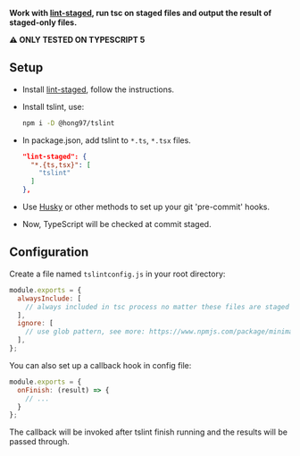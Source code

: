 **Work with [lint-staged](https://github.com/lint-staged/lint-staged), run tsc on staged files and output the result of staged-only files.**

**⚠️ ONLY TESTED ON TYPESCRIPT 5**

## Setup

- Install [lint-staged](https://github.com/lint-staged/lint-staged), follow the instructions.

- Install tslint, use:

  ```bash
  npm i -D @hong97/tslint
  ```

- In package.json, add tslint to `*.ts`, `*.tsx` files.

  ```json
  "lint-staged": {
    "*.{ts,tsx}": [
      "tslint"
    ]
  },
  ```

- Use [Husky](https://github.com/typicode/husky) or other methods to set up your git 'pre-commit' hooks.

- Now, TypeScript will be checked at commit staged.


## Configuration

Create a file named `tslintconfig.js` in your root directory:

```js
module.exports = {
  alwaysInclude: [
    // always included in tsc process no matter these files are staged or not
  ],
  ignore: [
    // use glob pattern, see more: https://www.npmjs.com/package/minimatch
  ],
};
```

You can also set up a callback hook in config file:

```js
module.exports = {
  onFinish: (result) => {
    // ...
  } 
};
```

The callback will be invoked after tslint finish running and the results will be passed through.

